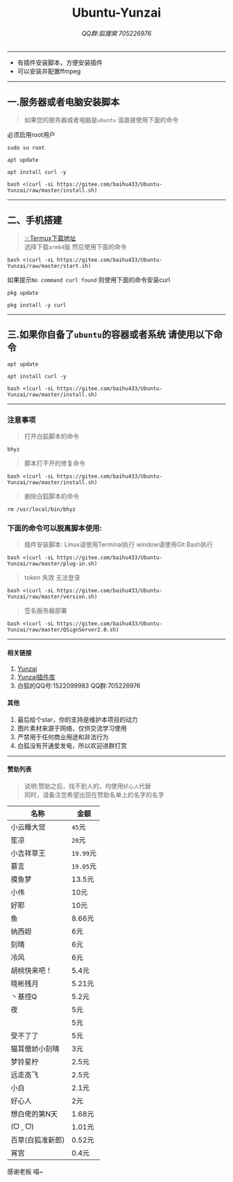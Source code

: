 <h1 align="center">Ubuntu-Yunzai</h1>
<h6 align="center">QQ群:狐狸窝 705226976</h6>
<hr/>
<ul>
<li>有插件安装脚本，方便安装插件</li>
<li>可以安装并配置ffmpeg</li>
</ul>
<hr/>

## 一.服务器或者电脑安装脚本<br>
>如果您的服务器或者电脑是`ubuntu` 请直接使用下面的命令<br>

必须启用root用户
```
sudo su root
```
```
apt update
```
```
apt install curl -y
```
```
bash <(curl -sL https://gitee.com/baihu433/Ubuntu-Yunzai/raw/master/install.sh)
```

<hr>

## 二、手机搭建

>[☞Termux下载地址](https://github.com/termux/termux-app/releases)<br>
>选择下载`arm64`版 然后使用下面的命令

```
bash <(curl -sL https://gitee.com/baihu433/Ubuntu-Yunzai/raw/master/start.sh)
```

如果提示`No command curl found` 则使用下面的命令安装curl <br>

```
pkg update
```
```
pkg install -y curl
```

<hr>

## 三.如果你自备了`ubuntu`的容器或者系统 请使用以下命令

```
apt update
```

```
apt install curl -y
```

```
bash <(curl -sL https://gitee.com/baihu433/Ubuntu-Yunzai/raw/master/install.sh)
```

<hr>

### 注意事项

>打开白狐脚本的命令
```
bhyz
```
>脚本打不开的修复命令
```
bash <(curl -sL https://gitee.com/baihu433/Ubuntu-Yunzai/raw/master/install.sh)
```
>删除白狐脚本的命令
```
rm /usr/local/bin/bhyz
```

### 下面的命令可以脱离脚本使用:

>插件安装脚本:
>Linux请使用Terminal执行 window请使用Git Bash执行
```
bash <(curl -sL https://gitee.com/baihu433/Ubuntu-Yunzai/raw/master/plug-in.sh)
```
>token 失效 无法登录
```
bash <(curl -sL https://gitee.com/baihu433/Ubuntu-Yunzai/raw/master/version.sh)
```
>签名服务器部署
```
bash <(curl -sL https://gitee.com/baihu433/Ubuntu-Yunzai/raw/master/QSignServer2.0.sh)
```

<hr/>

#### 相关链接

1. [Yunzai](https://gitee.com/Le-niao/Yunzai-Bot)
2. [Yunzai插件库](https://gitee.com/yhArcadia/Yunzai-Bot-plugins-index)
3. 白狐的QQ号:1522099983 QQ群:705226976


#### 其他

1. 最后给个star，你的支持是维护本项目的动力<br>
2. 图片素材来源于网络，仅供交流学习使用<br>
3. 严禁用于任何商业用途和非法行为<br>
4. 白狐没有开通爱发电，所以欢迎进群打赏<br>

<hr>

#### 赞助列表

>说明:赞助之后，找不到人的，均使用`好心人`代替<br>同时，请备注您希望出现在赞助名单上的名字的名字

| 名称 | 金额 |
|----|----|
|小云睡大觉|`45`元|<br>
|笙凉|`20`元|<br>
|小吉祥草王|`19.99`元|<br>
|慕言|`19.05`元|<br>
|摸鱼梦|13.5元|
|小伟|10元|
|好耶|10元|
|鱼|8.66元|
|纳西妲|6元|
|刻晴|6元|
|冷风|6元|
|胡桃快来吧！|5.4元|
|晓彬残月|5.21元|
|丶基控Q | 5.2元|
|夜|5元|
|   |5元|
|受不了了|5元|
|猫耳傲娇小刻晴|3元|
|梦铃星柠|2.5元|
|远走高飞|2.5元|
|小白|2.1元|
|好心人|2元|
|想白佬的第N天|1.68元|
|(ᗜ ˰ ᗜ)|1.01元|
|百草(白狐准新郎)|0.52元|
|宵宫|0.4元|
感谢老板 喵~